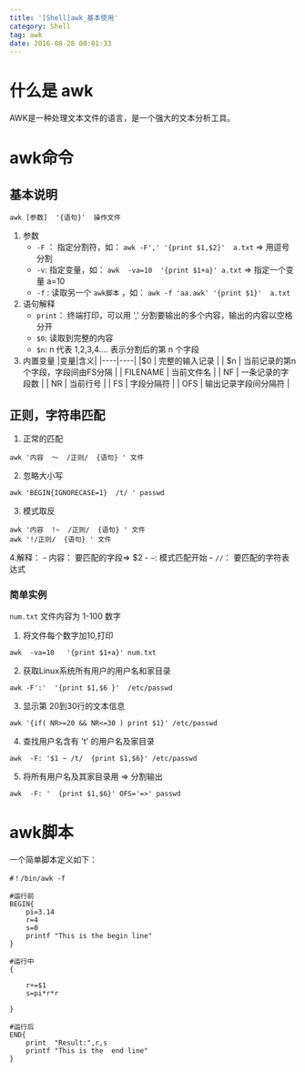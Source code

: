 ```yaml
---
title: '[Shell]awk_基本使用'
category: Shell
tag: awk
date: 2016-08-28 00:01:33
---
```


# 什么是 awk

AWK是一种处理文本文件的语言，是一个强大的文本分析工具。

# awk命令

## 基本说明

```
awk [参数]  '{语句}'  操作文件
```
1. 参数
	- `-F` ： 指定分割符，如： `awk -F',' '{print $1,$2}'  a.txt` => 用逗号分割
	- `-v`: 指定变量，如： `awk  -va=10  '{print $1+a}' a.txt`  => 指定一个变量 a=10
	- `-f` : 读取另一个 `awk脚本` ，如： `awk -f 'aa.awk' '{print $1}'  a.txt`
2. 语句解释
	- `print`： 终端打印，可以用 ',' 分割要输出的多个内容，输出的内容以空格分开
	- `$0`: 读取到完整的内容
	- `$n`: n 代表 1,2,3,4.... 表示分割后的第 n 个字段
3. 内置变量
|变量|含义|
|----|----|
|$0  |  完整的输入记录  |
| $n |  当前记录的第n个字段，字段间由FS分隔  |
| FILENAME |  当前文件名  |
|  NF | 一条记录的字段数   |
|  NR  | 当前行号   |
|  FS  |    字段分隔符 |
|  OFS  |   输出记录字段间分隔符 |


## 正则，字符串匹配

1. 正常的匹配
```
awk '内容  ～  /正则/  {语句} ' 文件
```
2. 忽略大小写
```
awk 'BEGIN{IGNORECASE=1}  /t/ ' passwd
```
3. 模式取反
```
awk '内容  !~  /正则/  {语句} ' 文件
awk '!/正则/  {语句} ' 文件
```
4.解释：
	- 内容： 要匹配的字段=> $2
	- `~`: 模式匹配开始
	- `//`： 要匹配的字符表达式
	

### 简单实例

`num.txt` 文件内容为 1-100 数字

1. 将文件每个数字加10,打印
```
awk  -va=10   '{print $1+a}' num.txt
```
2. 获取Linux系统所有用户的用户名和家目录
```
awk -F':'  '{print $1,$6 }'  /etc/passwd
```
3. 显示第 20到30行的文本信息
```
awk '{if( NR>=20 && NR<=30 ) print $1}' /etc/passwd
```
4. 查找用户名含有 't' 的用户名及家目录
```
awk  -F: '$1 ~ /t/  {print $1,$6}' /etc/passwd 
```
5. 将所有用户名及其家目录用 => 分割输出
```
awk  -F: '  {print $1,$6}' OFS='=>' passwd
```


# awk脚本

一个简单脚本定义如下：

```
#！/bin/awk -f

#运行前
BEGIN{
	pi=3.14
	r=4
	s=0
	printf "This is the begin line"
}

#运行中
{

	r+=$1
	s=pi*r*r

}

#运行后
END{
	print  "Result:",r,s
	printf "This is the  end line"
}
```
